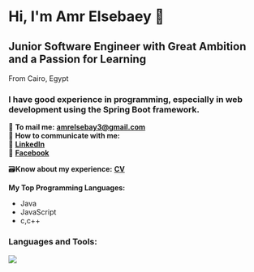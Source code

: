 # Hi, I'm Amr Elsebaey 👋
## Junior Software Engineer with Great Ambition and a Passion for Learning
From Cairo, Egypt

### I have good experience in programming, especially in web development using the Spring Boot framework.

📧 **To mail me:** **[amrelsebay3@gmail.com](mailto:amrelsebay3@gmail.com)**  
📧 **How to communicate with me:**  
🔗 **[LinkedIn](https://www.linkedin.com/in/amr-elsebaey/)**  
🔗 **[Facebook](https://www.facebook.com/amrelseba3y.1999)**  

🗃️**Know about my experience:** **[CV](https://drive.google.com/file/d/14cMUCDrSslieqfjamkO6yU5lx-osVj97/view?usp=sharing)**

**My Top Programming Languages:**
- Java  
- JavaScript
- c,c++

### Languages and Tools:
<p>
  <img src="https://skillicons.dev/icons?i=java,spring,postman,c,cpp,css,eclipse,git,github,html,idea"/>    
</p>

